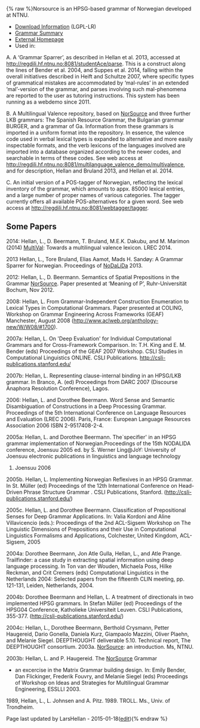 {% raw %}Norsource is an HPSG-based grammar of Norwegian developed at NTNU.

- [Download Information](../NorsourceDownload) (LGPL-LR)
- [Grammar Summary](../NorsourceSummary)
- [External
Homepage](http://www.typecraft.org/tc2wiki/Norwegian_HPSG_grammar_NorSource)
- Used in:

A. A ‘Grammar Sparrer’, as described in Hellan et al. 2013, accessed at
<http://regdili.hf.ntnu.no:8081/studentAce/parse>. This is a construct
along the lines of Bender et al. 2004, and Suppes et al. 2014, falling
within the overall initiatives described in Heift and Schultze 2007,
where specific types of grammatical mistakes are accommodated by
‘mal-rules’ in an extended ‘mal’-version of the grammar, and parses
involving such mal-phenomena are reported to the user as tutoring
instructions. This system has been running as a webdemo since 2011.

B. A Multilingual Valence repository, based on [NorSource](/NorSource)
and three further LKB grammars: The Spanish Resource Grammar, the
Bulgarian grammar BURGER, and a grammar of Ga. Information from these
grammars is imported in a uniform format into the repository. In
essence, the valence code used in verbal lexical types is expanded to
alternative and more easily inspectable formats, and the verb lexicons
of the languages involved are imported into a database organized
according to the newer codes, and searchable in terms of these codes.
See web access at
<http://regdili.hf.ntnu.no:8081/multilanguage_valence_demo/multivalence>,
and for description, Hellan and Bruland 2013, and Hellan et al. 2014.

C. An initial version of a POS-tagger of Norwegian, reflecting the
lexical inventory of the grammar, which amounts to appx. 85000 lexical
entries, and a large number of proper names of various categories. The
tagger currently offers all available POS-alternatives for a given word.
See web access at <http://regdili.hf.ntnu.no:8081/webtagger/tagger>.

## Some Papers

2014: Hellan, L., D. Beermann, T. Bruland, M.E.K. Dakubu, and M. Marimon
(2014) [MultiVal](/MultiVal): Towards a multilingual valence lexicon.
LREC 2014.

2013 Hellan, L., Tore Bruland, Elias Aamot, Mads H. Sandøy: A Grammar
Sparrer for Norwegian. Proceedings of [NoDaLiDa](/NoDaLiDa) 2013.

2012: Hellan, L., D. Beermann. Semantics of Spatial Prepositions in the
Grammar [NorSource](/NorSource). Paper presented at ‘Meaning of P’,
Ruhr-Universität Bochum, Nov 2012.

2008: Hellan, L. From Grammar-Independent Construction Enumeration to
Lexical Types in Computational Grammars. Paper presented at COLING,
Workshop on Grammar Engineering Across Frameworks (GEAF) Manchester,
August 2008 (<http://www.aclweb.org/anthology-new/W/W08/#1700>).

2007a: Hellan, L. On 'Deep Evaluation' for Individual Computational
Grammars and for Cross-Framework Comparison. In: T.H. King and E. M.
Bender (eds) Proceedings of the GEAF 2007 Workshop. CSLI Studies in
Computational Linguistics ONLINE. CSLI Publications.
<http://csli-publications.stanford.edu/>

2007b: Hellan, L. Representing clause-internal binding in an HPSG/LKB
grammar. In Branco, A. (ed) Proceedings from DARC 2007 (Discourse
Anaphora Resolution Conference), Lagos.

2006: Hellan, L. and Dorothee Beermann. Word Sense and Semantic
Disambiguation of Constructions in a Deep Processing Grammar.
Proceedings of the 5th International Conference on Language Resources
and Evaluation (LREC 2006). Paris, France: European Language Resources
Association 2006 ISBN 2-9517408-2-4.

2005a: Hellan, L. and Dorothee Beermann. The\`specifier' in an HPSG
grammar implementation of Norwegian.Proceedings of the 15th NODALIDA
conference, Joensuu 2005 ed. by S. Werner Ling@JoY: University of
Joensuu electronic publications in linguistics and language technology
1. Joensuu 2006

2005b. Hellan, L. Implementing Norwegian Reflexives in an HPSG Grammar.
In St. Müller (ed) Proceedings of the 12th International Conference on
Head-Driven Phrase Structure Grammar . CSLI Publications, Stanford.
(<http://csli-publications.stanford.edu/>)

2005c. Hellan, L. and Dorothee Beermann. Classification of Prepositional
Senses for Deep Grammar Applications. In: Valia Kordoni and Aline
Villavicencio (eds.): Proceedings of the 2nd ACL-Sigsem Workshop on The
Linguistic Dimensions of Prepositions and their Use in Computational
Linguistics Formalisms and Applications, Colchester, United Kingdom,
ACL-Sigsem, 2005

2004a: Dorothee Beermann, Jon Atle Gulla, Hellan, L., and Atle Prange.
Trailfinder: a case study in extracting spatial information using deep
language processing. In Ton van der Wouden, Michaela Poss, Hilke
Reckman, and Crit Cremers (eds) Computational Linguistics in the
Netherlands 2004: Selected papers from the fifteenth CLIN meeting, pp.
121-131, Leiden, Netherlands, 2004.

2004b: Dorothee Beermann and Hellan, L. A treatment of directionals in
two implemented HPSG grammars. In Stefan Müller (ed) Proceedings of the
HPSG04 Conference, Katholieke Universiteit Leuven. CSLI Publications,
355-377. (<http://csli-publications.stanford.edu/>)

2004c: Hellan, L., Dorothee Beermann, Berthold Crysmann, Petter
Haugereid, Dario Gonella, Daniela Kurz, Giampaolo Mazzini, Oliver
Plaehn, and Melanie Siegel. DEEPTHOUGHT deliverable 5.10. Technical
report, The DEEPTHOUGHT consortium. 2003a. [NorSource](/NorSource): an
introduction. Ms, NTNU.

2003b: Hellan, L. and P. Haugereid. The [NorSource](/NorSource) Grammar
- an excercise in the Matrix Grammar building design. In: Emily Bender,
Dan Flickinger, Frederik Fouvry, and Melanie Siegel (eds) Proceedings of
Workshop on Ideas and Strategies for Multilingual Grammar Engineering,
ESSLLI 2003.

1989, Hellan, L., L. Johnsen and A. Pitz. 1989. TROLL. Ms., Univ. of
Trondheim.

Page last updated by LarsHellan - 2015-01-18([edit](https://github.com/delph-in/docs/wiki/NorsourceTop/_edit)){% endraw %}